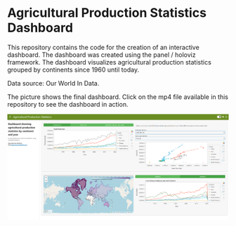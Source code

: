# Agricultural Production Statistics Dashboard
This repository contains the code for the creation of an interactive dashboard. The dashboard was created using the panel / holoviz framework.
The dashboard visualizes agricultural production statistics grouped by continents since 1960 until today. 

Data source: Our World In Data. 

The picture shows the final dashboard. Click on the mp4 file available in this repository to see the dashboard in action. 

![Dashboard](https://github.com/CharlotteGIS/EJ_dashboard/blob/main/output/statistics_dashboard.PNG "Statistics Dashboard")
